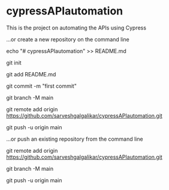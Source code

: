 # cypressAPIautomation
This is the project on automating the APIs using Cypress

…or create a new repository on the command line

echo "# cypressAPIautomation" >> README.md

git init

git add README.md

git commit -m "first commit"

git branch -M main

git remote add origin https://github.com/sarveshgalgalikar/cypressAPIautomation.git

git push -u origin main


…or push an existing repository from the command line

git remote add origin https://github.com/sarveshgalgalikar/cypressAPIautomation.git

git branch -M main

git push -u origin main
